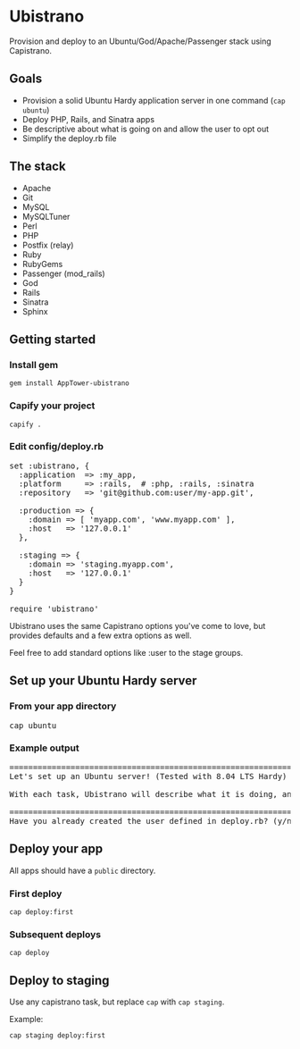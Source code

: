 Ubistrano
=========

Provision and deploy to an Ubuntu/God/Apache/Passenger stack using Capistrano.

Goals
-----

* Provision a solid Ubuntu Hardy application server in one command (<code>cap ubuntu</code>)
* Deploy PHP, Rails, and Sinatra apps
* Be descriptive about what is going on and allow the user to opt out
* Simplify the deploy.rb file

The stack
---------

* Apache
* Git
* MySQL
* MySQLTuner
* Perl
* PHP
* Postfix (relay)
* Ruby
* RubyGems
* Passenger (mod\_rails)
* God
* Rails
* Sinatra
* Sphinx


Getting started
---------------

### Install gem

	gem install AppTower-ubistrano

### Capify your project

	capify .

### Edit config/deploy.rb

<pre>
set :ubistrano, {
  :application  => :my_app,
  :platform     => :rails,  # :php, :rails, :sinatra
  :repository   => 'git@github.com:user/my-app.git',
  
  :production => {
    :domain => [ 'myapp.com', 'www.myapp.com' ],
    :host   => '127.0.0.1'
  },
  
  :staging => {
    :domain => 'staging.myapp.com',
    :host   => '127.0.0.1'
  }
}

require 'ubistrano'
</pre>

Ubistrano uses the same Capistrano options you've come to love, but provides defaults and a few extra options as well.

Feel free to add standard options like :user to the stage groups.

Set up your Ubuntu Hardy server
-------------------------------

### From your app directory

<pre>cap ubuntu</pre>

### Example output

<pre>
=================================================================================
Let's set up an Ubuntu server! (Tested with 8.04 LTS Hardy)

With each task, Ubistrano will describe what it is doing, and wait for a yes/no.

=================================================================================
Have you already created the user defined in deploy.rb? (y/n)
</pre>

Deploy your app
---------------

All apps should have a <code>public</code> directory.

### First deploy

	cap deploy:first
	
### Subsequent deploys

	cap deploy


Deploy to staging
-----------------

Use any capistrano task, but replace `cap` with `cap staging`.

Example:

	cap staging deploy:first